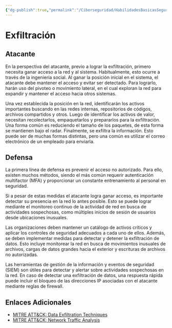 ```yaml
---
{"dg-publish":true,"permalink":"/Ciberseguridad/HabilidadesBasicasSeguridad/Ciclo de Red/02 Exfiltracion/"}
---
```


# Exfiltración

## Atacante
En la perspectiva del atacante, previo a lograr la exfiltración, primero necesita ganar acceso a la red y al sistema. Habitualmente, esto ocurre a través de la ingeniería social.
Al ganar la posición inicial en el sistema, el atacante debe mantener el acceso y evitar ser detectado. Para lograrlo, harán uso del pivoteo o movimiento lateral, en el cual exploran la red para expandir y mantener el acceso hacia otros sistemas.

Una vez establecida la posición en la red, identificarán los activos importantes buscando en las redes internas, repositorios de códigos, archivos compartidos y otros. Luego de identificar los activos de valor, necesitan recolectarlos, empaquetarlos y prepararlos para la exfiltración. Una forma común es reduciendo el tamaño de los paquetes, de esta forma se mantienen bajo el radar. Finalmente, se exfiltra la información. Esto puede ser de muchas formas distintas, pero una común es utilizar el correo electrónico de un empleado para enviarla.

## Defensa
La primera línea de defensa es prevenir el acceso no autorizado. Para ello, existen muchos métodos, siendo el más común requerir autenticación multifactor (MFA) y proporcionar un constante entrenamiento al personal en seguridad.

Si a pesar de estas medidas el atacante logra ganar acceso, es importante detectar su presencia en la red lo antes posible. Esto se puede lograr mediante el monitoreo continuo de la actividad de red en busca de actividades sospechosas, como múltiples inicios de sesión de usuarios desde ubicaciones inusuales.

Las organizaciones deben mantener un catálogo de activos críticos y aplicar los controles de seguridad adecuados a cada uno de ellos. Además, se deben implementar medidas para detectar y detener la exfiltración de datos. Esto incluye monitorear la red en busca de movimientos inusuales de archivos, cargas de datos grandes hacia el exterior y escrituras de archivos no autorizadas.

Las herramientas de gestión de la información y eventos de seguridad (SIEM) son útiles para detectar y alertar sobre actividades sospechosas en la red. En caso de detectar una exfiltración de datos, una respuesta rápida puede incluir el bloqueo de las direcciones IP asociadas con el atacante mediante reglas de firewall.

## Enlaces Adicionales
- [MITRE ATT&CK: Data Exfiltration Techniques](https://attack.mitre.org/tactics/TA0010/)
- [MITRE ATT&CK: Network Traffic Analysis](https://attack.mitre.org/datasources/DS0029/)